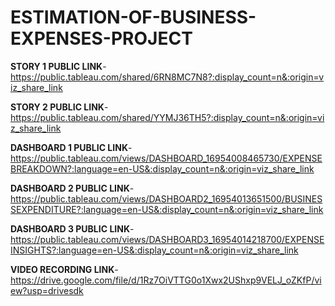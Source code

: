 # ESTIMATION-OF-BUSINESS-EXPENSES-PROJECT

**STORY 1 PUBLIC LINK**-https://public.tableau.com/shared/6RN8MC7N8?:display_count=n&:origin=viz_share_link

**STORY 2 PUBLIC LINK**-https://public.tableau.com/shared/YYMJ36TH5?:display_count=n&:origin=viz_share_link

**DASHBOARD 1 PUBLIC LINK**-https://public.tableau.com/views/DASHBOARD_16954008465730/EXPENSEBREAKDOWN?:language=en-US&:display_count=n&:origin=viz_share_link

**DASHBOARD 2 PUBLIC LINK**-https://public.tableau.com/views/DASHBOARD2_16954013651500/BUSINESSEXPENDITURE?:language=en-US&:display_count=n&:origin=viz_share_link

**DASHBOARD 3 PUBLIC LINK**-https://public.tableau.com/views/DASHBOARD3_16954014218700/EXPENSEINSIGHTS?:language=en-US&:display_count=n&:origin=viz_share_link

**VIDEO RECORDING LINK**-https://drive.google.com/file/d/1Rz7OiVTTG0o1Xwx2UShxp9VELJ_oZKfP/view?usp=drivesdk
